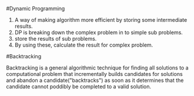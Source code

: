 #Dynamic Programming

1. A way of making algorithm more efficient by storing some intermediate results.
2. DP is breaking down the complex problem in to simple sub problems.
3. store the results of sub problems.
4. By using these, calculate the result for complex problem.


#Backtracking

Backtracking is a general algorithmic technique for finding all solutions to a computational problem 
that incrementally builds candidates for solutions and abandon a candidate("backtracks") as soon as it 
determines that the candidate cannot poddibly be completed to a valid solution.

